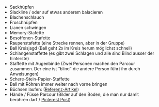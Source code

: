 -   Sackhüpfen
-   Slackline / oder auf etwas anderem balacieren
-   Blachenschlauch
-   Froschhüpfen
-   Lianen schwingen
-   Memory-Stafette
-   Besoffenen-Stafette
-   Raupenstafette (eine Strecke rennen, aber in der Gruppe)
-   Ball Kreisjagd (Ball geht 2x im Kreis herum möglichst schnell)
-   Schlangenstaffette (es gibt zwei Schlagen und alle sind Blind ausser der hinterste)
-   Staffette mit Augenbinde (Zwei Personen machen den Parcour zusammen. Der eine ist “blind” die andere Person führt ihn durch Anweisungen)
-   Schere-Stein-Papier-Staffette
-   Ball mit Röhren immer weiter nach vorne bringen
-   Büchsen laufen: [](https://www.pinterest.ch/pin/713398397213938245/)([Referenz-Artikel](https://www.pinterest.ch/pin/713398397213938245/))
-   Hände / Füsse Parcour (Bilder auf den Boden, die man nur damit berühren darf / [Pinterest Post](https://www.pinterest.de/pin/425942077270154084/))
